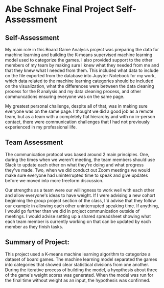 # Abe Schnake Final Project Self-Assessment

## Self-Assessment
My main role in this Board Game Analysis project was preparing the data for machine learning and building the K-means supervised machine learning model used to categorize the games. I also provided support to the other members of my team by making sure I knew what they needed from me and that they knew what I needed from them. This included what data to include on the file exported from the database into Jupyter Notebook for my work, which data related to the machine learning categories should be included on the visualization, what the differences were between the data cleaning process for the R analysis and my data cleaning process, and other communcations ensuring everyone was on the same page.

My greatest personal challenge, despite all of that, was in making sure everyone was on the same page. I thought we did a good job as a remote team, but as a team with a completely flat hierarchy and with no in-person contact, there were communication challenges that I had not previously experienced in my professional life.

## Team Assessment
The communication protocol was based around 2 main principles. One, during the times when we weren't meeting, the team members should use Slack to update each other on what they're doing and what progress they've made. Two, when we did conduct out Zoom meetings we would make sure everyone had uninterrupted time to speak and give updates before we moved into more freeform discussion.

Our strengths as a team were our willingness to work well with each other and allow everyone's ideas to have weight. If I were advising a new cohort beginning the group project section of the class, I'd advise that they follow our example in allowing each other uninterrupted speaking time. If anything, I would go further than we did in project communication outside of meetings. I would advise setting up a shared spreadsheet showing what each team member is currently working on that can be updated by each member as they finish tasks.

## Summary of Project:
This project used a K-means machine learning algorithm to categorize a dataset of board games. The machine learning model separated the games into categories that showed clear statistical divisions from one another. During the iterative process of building the model, a hyopthesis about three of the game's weight scores was generated. When the model was run for the final time without weight as an input, the hypothesis was confirmed.
